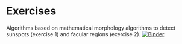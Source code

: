 # Exercises
Algorithms based on mathematical morphology algorithms to detect sunspots (exercise 1) and facular regions (exercise 2).
[![Binder](https://mybinder.org/badge_logo.svg)](https://mybinder.org/v2/gh/ppinaUC/SWATNet-AI4/master?labpath=sunspots.ipynb)
